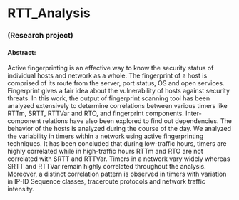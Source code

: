 # RTT_Analysis 
### (Research project) 
#### Abstract: 
Active fingerprinting is an effective way to know the security status of individual hosts and network as a whole. The fingerprint of a host is comprised of its route from the server, port status, OS and open services. Fingerprint gives a fair idea about the vulnerability of hosts against security threats. In this work, the output of fingerprint scanning tool has been analyzed extensively to determine correlations between various timers like RTTm, SRTT, RTTVar and RTO, and fingerprint components. Inter-component relations have also been explored to find out dependencies. The behavior of the hosts is analyzed during the course of the day. We analyzed the variability in timers within a network using active fingerprinting techniques.  It has been concluded that during low-traffic hours, timers are highly correlated while in high-traffic hours RTTm and RTO are not correlated with SRTT and RTTVar. Timers in a network vary widely whereas SRTT and RTTVar remain highly correlated throughout the analysis. Moreover, a distinct correlation pattern is observed in timers with variation in IP-ID Sequence classes, traceroute protocols and network traffic intensity.
